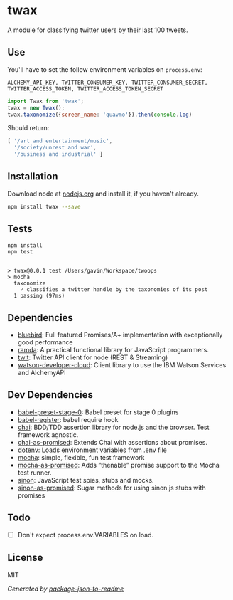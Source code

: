 # twax 

A module for classifying twitter users by their last 100 tweets.

## Use
You'll have to set the follow environment variables on `process.env`:

`ALCHEMY_API_KEY, TWITTER_CONSUMER_KEY, TWITTER_CONSUMER_SECRET, TWITTER_ACCESS_TOKEN, TWITTER_ACCESS_TOKEN_SECRET`

```JavaScript
import Twax from 'twax';
twax = new Twax();
twax.taxonomize({screen_name: 'quavmo'}).then(console.log)
```

Should return:
```JavaScript
[ '/art and entertainment/music',
  '/society/unrest and war',
  '/business and industrial' ]
```

## Installation

Download node at [nodejs.org](http://nodejs.org) and install it, if you haven't already.

```sh
npm install twax --save
```


## Tests

```sh
npm install
npm test
```
```

> twax@0.0.1 test /Users/gavin/Workspace/twoops
> mocha
  taxonomize
    ✓ classifies a twitter handle by the taxonomies of its post
  1 passing (97ms)

```

## Dependencies

- [bluebird](https://github.com/petkaantonov/bluebird): Full featured Promises/A+ implementation with exceptionally good performance
- [ramda](https://github.com/ramda/ramda): A practical functional library for JavaScript programmers.
- [twit](https://github.com/ttezel/twit): Twitter API client for node (REST &amp; Streaming)
- [watson-developer-cloud](https://github.com/watson-developer-cloud/node-sdk): Client library to use the IBM Watson Services and AlchemyAPI

## Dev Dependencies

- [babel-preset-stage-0](https://github.com/babel/babel/tree/master/packages): Babel preset for stage 0 plugins
- [babel-register](https://github.com/babel/babel/tree/master/packages): babel require hook
- [chai](https://github.com/chaijs/chai): BDD/TDD assertion library for node.js and the browser. Test framework agnostic.
- [chai-as-promised](https://github.com/domenic/chai-as-promised): Extends Chai with assertions about promises.
- [dotenv](https://github.com/motdotla/dotenv): Loads environment variables from .env file
- [mocha](https://github.com/mochajs/mocha): simple, flexible, fun test framework
- [mocha-as-promised](https://github.com/domenic/mocha-as-promised): Adds “thenable” promise support to the Mocha test runner.
- [sinon](https://github.com/cjohansen/Sinon.JS): JavaScript test spies, stubs and mocks.
- [sinon-as-promised](https://github.com/bendrucker/sinon-as-promised): Sugar methods for using sinon.js stubs with promises

## Todo

- [ ] Don't expect process.env.VARIABLES on load.

## License

MIT

_Generated by [package-json-to-readme](https://github.com/zeke/package-json-to-readme)_
